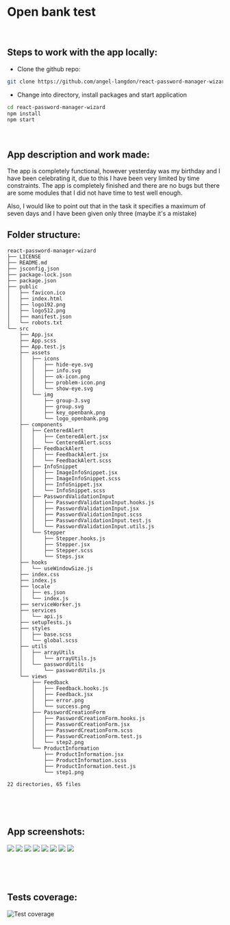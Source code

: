 # Open bank test 


&nbsp;
## Steps to work with the app locally:

- Clone the github repo:
```bash
git clone https://github.com/angel-langdon/react-password-manager-wizard.git
```
- Change into directory, install packages and start application
```bash
cd react-password-manager-wizard
npm install
npm start
```

&nbsp;

## App description and work made:

The app is completely functional, however yesterday was my birthday and I have been celebrating it, due to this I have been very limited by time constraints.
The app is completely finished and there are no bugs but there are some modules that I did not have time to test well enough.

Also, I would like to point out that in the task it specifies a maximum of seven days and I have been given only three (maybe it's a mistake)



## Folder structure:
```
react-password-manager-wizard
├── LICENSE
├── README.md
├── jsconfig.json
├── package-lock.json
├── package.json
├── public
│   ├── favicon.ico
│   ├── index.html
│   ├── logo192.png
│   ├── logo512.png
│   ├── manifest.json
│   └── robots.txt
└── src
    ├── App.jsx
    ├── App.scss
    ├── App.test.js
    ├── assets
    │   ├── icons
    │   │   ├── hide-eye.svg
    │   │   ├── info.svg
    │   │   ├── ok-icon.png
    │   │   ├── problem-icon.png
    │   │   └── show-eye.svg
    │   └── img
    │       ├── group-3.svg
    │       ├── group.svg
    │       ├── key_openbank.png
    │       └── logo_openbank.png
    ├── components
    │   ├── CenteredAlert
    │   │   ├── CenteredAlert.jsx
    │   │   └── CenteredAlert.scss
    │   ├── FeedbackAlert
    │   │   ├── FeedbackAlert.jsx
    │   │   └── FeedbackAlert.scss
    │   ├── InfoSnippet
    │   │   ├── ImageInfoSnippet.jsx
    │   │   ├── ImageInfoSnippet.scss
    │   │   ├── InfoSnippet.jsx
    │   │   └── InfoSnippet.scss
    │   ├── PasswordValidationInput
    │   │   ├── PasswordValidationInput.hooks.js
    │   │   ├── PasswordValidationInput.jsx
    │   │   ├── PasswordValidationInput.scss
    │   │   ├── PasswordValidationInput.test.js
    │   │   └── PasswordValidationInput.utils.js
    │   └── Stepper
    │       ├── Stepper.hooks.js
    │       ├── Stepper.jsx
    │       ├── Stepper.scss
    │       └── Steps.jsx
    ├── hooks
    │   └── useWindowSize.js
    ├── index.css
    ├── index.js
    ├── locale
    │   ├── es.json
    │   └── index.js
    ├── serviceWorker.js
    ├── services
    │   └── api.js
    ├── setupTests.js
    ├── styles
    │   ├── base.scss
    │   └── global.scss
    ├── utils
    │   ├── arrayUtils
    │   │   └── arrayUtils.js
    │   └── passwordUtils
    │       └── passwordUtils.js
    └── views
        ├── Feedback
        │   ├── Feedback.hooks.js
        │   ├── Feedback.jsx
        │   ├── error.png
        │   └── success.png
        ├── PasswordCreationForm
        │   ├── PasswordCreationForm.hooks.js
        │   ├── PasswordCreationForm.jsx
        │   ├── PasswordCreationForm.scss
        │   ├── PasswordCreationForm.test.js
        │   └── step2.png
        └── ProductInformation
            ├── ProductInformation.jsx
            ├── ProductInformation.scss
            ├── ProductInformation.test.js
            └── step1.png

22 directories, 65 files
```

&nbsp;

&nbsp;
## App screenshots:

![](/screenshots/1.png)
![](/screenshots/2.png)
![](/screenshots/3.png)
![](/screenshots/4.png)
![](/screenshots/5.png)
![](/screenshots/6.png)
![](/screenshots/7.png)
![](/screenshots/8.png)

&nbsp;

&nbsp;
## Tests coverage:
![Test coverage](/screenshots/coverage.png)